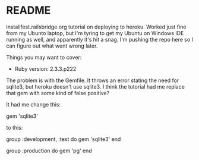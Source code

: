# README

installfest.railsbridge.org tutorial on deploying to heroku. Worked just fine from my Ubunto laptop, but I'm tyring to get my Ubuntu on Windows IDE running as well, and apparently it's hit a snag. I'm pushing the repo here so I can figure out what went wrong later.

Things you may want to cover:

* Ruby version: 2.3.3.p222

The problem is with the Gemfile. It throws an error stating the need for sqlite3, but heroku doesn't use sqlite3. I think the tutorial had me replace that gem with some kind of false positive?

It had me change this:

gem 'sqlite3'

to this:

group :development, :test do
  gem 'sqlite3'
end

group :production do
  gem 'pg'
end
